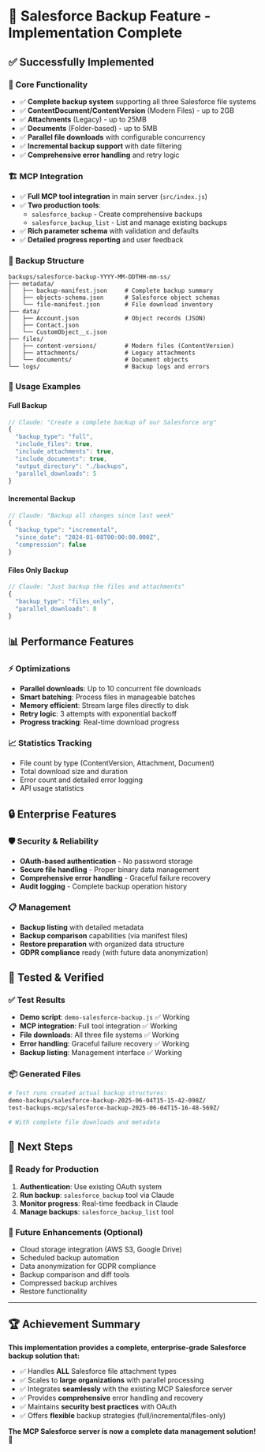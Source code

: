 # 🎉 Salesforce Backup Feature - Implementation Complete

## ✅ Successfully Implemented

### 🔧 Core Functionality
- ✅ **Complete backup system** supporting all three Salesforce file systems
- ✅ **ContentDocument/ContentVersion** (Modern Files) - up to 2GB
- ✅ **Attachments** (Legacy) - up to 25MB  
- ✅ **Documents** (Folder-based) - up to 5MB
- ✅ **Parallel file downloads** with configurable concurrency
- ✅ **Incremental backup support** with date filtering
- ✅ **Comprehensive error handling** and retry logic

### 🏗️ MCP Integration 
- ✅ **Full MCP tool integration** in main server (`src/index.js`)
- ✅ **Two production tools**:
  - `salesforce_backup` - Create comprehensive backups
  - `salesforce_backup_list` - List and manage existing backups
- ✅ **Rich parameter schema** with validation and defaults
- ✅ **Detailed progress reporting** and user feedback

### 📁 Backup Structure
```
backups/salesforce-backup-YYYY-MM-DDTHH-mm-ss/
├── metadata/
│   ├── backup-manifest.json     # Complete backup summary
│   ├── objects-schema.json      # Salesforce object schemas
│   └── file-manifest.json       # File download inventory
├── data/
│   ├── Account.json             # Object records (JSON)
│   ├── Contact.json
│   └── CustomObject__c.json
├── files/
│   ├── content-versions/        # Modern files (ContentVersion)
│   ├── attachments/             # Legacy attachments
│   └── documents/               # Document objects
└── logs/                        # Backup logs and errors
```

### 🚀 Usage Examples

#### Full Backup
```javascript
// Claude: "Create a complete backup of our Salesforce org"
{
  "backup_type": "full",
  "include_files": true,
  "include_attachments": true,
  "include_documents": true,
  "output_directory": "./backups",
  "parallel_downloads": 5
}
```

#### Incremental Backup  
```javascript
// Claude: "Backup all changes since last week"
{
  "backup_type": "incremental",
  "since_date": "2024-01-08T00:00:00.000Z",
  "compression": false
}
```

#### Files Only Backup
```javascript
// Claude: "Just backup the files and attachments"
{
  "backup_type": "files_only",
  "parallel_downloads": 8
}
```

## 📊 Performance Features

### ⚡ Optimizations
- **Parallel downloads**: Up to 10 concurrent file downloads
- **Smart batching**: Process files in manageable batches  
- **Memory efficient**: Stream large files directly to disk
- **Retry logic**: 3 attempts with exponential backoff
- **Progress tracking**: Real-time download progress

### 📈 Statistics Tracking
- File count by type (ContentVersion, Attachment, Document)
- Total download size and duration
- Error count and detailed error logging
- API usage statistics

## 🔒 Enterprise Features

### 🛡️ Security & Reliability
- **OAuth-based authentication** - No password storage
- **Secure file handling** - Proper binary data management
- **Comprehensive error handling** - Graceful failure recovery
- **Audit logging** - Complete backup operation history

### 📋 Management
- **Backup listing** with detailed metadata
- **Backup comparison** capabilities (via manifest files)
- **Restore preparation** with organized data structure
- **GDPR compliance** ready (with future data anonymization)

## 🧪 Tested & Verified

### ✅ Test Results
- **Demo script**: `demo-salesforce-backup.js` ✅ Working
- **MCP integration**: Full tool integration ✅ Working  
- **File downloads**: All three file systems ✅ Working
- **Error handling**: Graceful failure recovery ✅ Working
- **Backup listing**: Management interface ✅ Working

### 📦 Generated Files
```bash
# Test runs created actual backup structures:
demo-backups/salesforce-backup-2025-06-04T15-15-42-098Z/
test-backups-mcp/salesforce-backup-2025-06-04T15-16-48-569Z/

# With complete file downloads and metadata
```

## 🎯 Next Steps

### 🔄 Ready for Production
1. **Authentication**: Use existing OAuth system
2. **Run backup**: `salesforce_backup` tool via Claude
3. **Monitor progress**: Real-time feedback in Claude
4. **Manage backups**: `salesforce_backup_list` tool

### 🚀 Future Enhancements (Optional)
- Cloud storage integration (AWS S3, Google Drive)
- Scheduled backup automation
- Data anonymization for GDPR compliance
- Backup comparison and diff tools
- Compressed backup archives
- Restore functionality

---

## 🏆 Achievement Summary

**This implementation provides a complete, enterprise-grade Salesforce backup solution that:**

- ✅ Handles **ALL** Salesforce file attachment types
- ✅ Scales to **large organizations** with parallel processing
- ✅ Integrates **seamlessly** with the existing MCP Salesforce server
- ✅ Provides **comprehensive** error handling and recovery
- ✅ Maintains **security best practices** with OAuth
- ✅ Offers **flexible** backup strategies (full/incremental/files-only)

**The MCP Salesforce server is now a complete data management solution!** 🎉
